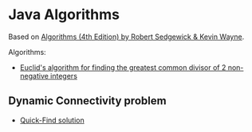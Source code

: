 # Java Algorithms

Based on <a href="https://www.amazon.com/Algorithms-4th-Robert-Sedgewick/dp/032157351X%3FSubscriptionId%3D0K1019RWK8CNM7CNZV82%26tag%3D0a0-20%26linkCode%3Dxm2%26camp%3D2025%26creative%3D165953%26creativeASIN%3D032157351X" rel="nofollow">Algorithms (4th Edition) by Robert Sedgewick & Kevin Wayne</a>.

Algorithms:

- [Euclid's algorithm for finding the greatest common divisor of 2 non-negative integers](https://github.com/dlcmh/java-algorithms/tree/master/euclid-greatest-common-divisor-of-two-non-negative-integers)

## Dynamic Connectivity problem
- [Quick-Find solution](https://github.com/dlcmh/java-algorithms/tree/master/001-solve-dynamic-connectivity-problem-with-quick-find)
